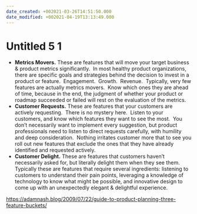 ```yaml
---
date_created: +002021-03-26T14:51:50.000
date_modified: +002021-04-19T13:13:49.000
---
```


# Untitled 5 1

- **Metrics Movers.** These are features that will move your target business & product metrics significantly.  In most healthy product organizations, there are specific goals and strategies behind the decision to invest in a product or feature.  Engagement.  Growth.  Revenue.  Typically, very few features are actually metrics movers.  Know which ones they are ahead of time, because in the end, the judgment of whether your product or roadmap succeeded or failed will rest on the evaluation of the metrics.
- **Customer Requests.** These are features that your customers are actively requesting.  There is no mystery here.  Listen to your customers, and know which features they want to see the most.  You don’t necessarily want to implement every suggestion, but product professionals need to listen to direct requests carefully, with humility and deep consideration.  Nothing irritates customer more that to see you roll out new features that exclude the ones that they have already identified and requested actively.
- **Customer Delight.** These are features that customers haven’t necessarily asked for, but literally delight them when they see them.  Typically these are features that require several ingredients: listening to customers to understand their pain points, leveraging a knowledge of technology to know what might be possible, and innovative design to come up with an unexpectedly elegant & delightful experience.

https://adamnash.blog/2009/07/22/guide-to-product-planning-three-feature-buckets/
